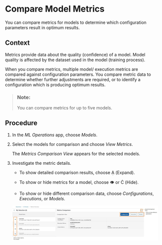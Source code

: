 <!-- loio4b4415eabfb0431aba77d005e6e586dd -->

<link rel="stylesheet" type="text/css" href="css/sap-icons.css"/>

# Compare Model Metrics

You can compare metrics for models to determine which configuration parameters result in optimum results.



## Context

Metrics provide data about the quality \(confidence\) of a model. Model quality is affected by the dataset used in the model \(training process\).

When you compare metrics, multiple model/ execution metrics are compared against configuration parameters. You compare metric data to determine whether further adjustments are required, or to identify a configuration which is producing optimum results.

> ### Note:  
> You can compare metrics for up to five models.



## Procedure

1.  In the *ML Operations* app, choose *Models*.

2.  Select the models for comparison and choose *View Metrics*.

    The *Metrics Comparison View* appears for the selected models.

3.  Investigate the metric details.

    -   To show detailed comparison results, choose <span class="SAP-icons-V5"></span> \(Expand\).

    -   To show or hide metrics for a model, choose :eye: or <span class="SAP-icons-V5"></span> \(Hide\).

    -   To show or hide different comparison data, choose *Configurations*, *Executions*, or *Models*.


    ![Comparison of metrics for selected models, with key actions highlighted.](images/Image_AIL_MLOps_Models_CM_3_fcd151b.jpg)


